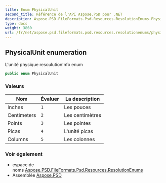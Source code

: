 ```yaml
---
title: Enum PhysicalUnit
second_title: Référence de l'API Aspose.PSD pour .NET
description: Aspose.PSD.FileFormats.Psd.Resources.ResolutionEnums.PhysicalUnit énumération. Lunité physique resoulutionInfo enum
type: docs
weight: 3860
url: /fr/net/aspose.psd.fileformats.psd.resources.resolutionenums/physicalunit/
---
```

## PhysicalUnit enumeration

L'unité physique resoulutionInfo enum

```csharp
public enum PhysicalUnit
```

### Valeurs

| Nom | Évaluer | La description |
| --- | --- | --- |
| Inches | `1` | Les pouces |
| Centimeters | `2` | Les centimètres |
| Points | `3` | Les pointes |
| Picas | `4` | L'unité picas |
| Columns | `5` | Les colonnes |

### Voir également

* espace de noms [Aspose.PSD.FileFormats.Psd.Resources.ResolutionEnums](../../aspose.psd.fileformats.psd.resources.resolutionenums/)
* Assemblée [Aspose.PSD](../../)


